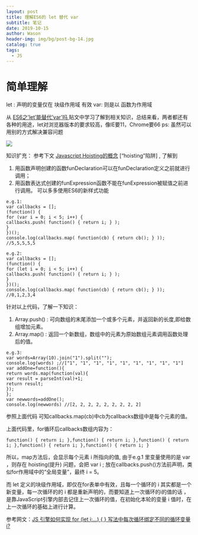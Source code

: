 ```yaml
---
layout: post
title: 理解ES6的 let 替代 var
subtitle: 笔记
date: 2019-10-15
author: Wason
header-img: img/bg/post-bg-14.jpg
catalog: true
tags:
  - JS
---
```


# 简单理解 #
let : 声明的变量仅在 块级作用域 有效
var: 则是以 函数为作用域

从 [ES6之’let’能替代’var’吗 ][1] 贴文中学习了解到相关知识，总结来看，两者都还有各种的用途，let对浏览器版本的要求较高，像IE要11，Chrome要66
ps: 虽然可以用别的方式解决兼容问题

![](http://wason419.github.io/img/20191015/2019101501.png)

知识扩充：
参考下文 [ Javascript Hoisting的概念][2] [“hoisting”陷阱] , 了解到
1. 用函数声明创建的函数funDeclaration可以在funDeclaration定义之前就进行调用；
2. 用函数表达式创建的funExpression函数不能在funExpression被赋值之前进行调用。
可以多多使用ES6的新样式功能
```
e.g.1:
var callbacks = [];
(function() {
for (var i = 0; i < 5; i++) {
callbacks.push( function() { return i; } );
}
})();
console.log(callbacks.map( function(cb) { return cb(); } ));      //5,5,5,5,5

e.g.2:
var callbacks = [];
(function() {
for (let i = 0; i < 5; i++) {
callbacks.push( function() { return i; } );
}
})();
console.log(callbacks.map( function(cb) { return cb(); } ));      //0,1,2,3,4
```
针对以上代码，了解一下知识：
1. Array.push() : 可向数组的末尾添加一个或多个元素，并返回新的长度,即给数组增加元素。
2. Array.map() : 返回一个新数组，数组中的元素为原始数组元素调用函数处理后的值。  
```
e.g.3:
var words=Array(10).join("1").split("");
console.log(words) ;//["1", "1", "1", "1", "1", "1", "1", "1", "1"]
var addOne=function(){
return words.map(function(val){
var result = parseInt(val)+1;
return result;
});
};
var newwords=addOne();
console.log(newwords) //[2, 2, 2, 2, 2, 2, 2, 2, 2]
```
参照上面代码 可知callbacks.map(cb)中cb为callbacks数组中是每个元素的值。

上面代码里，for循环后callbacks数组内容为：
```
function() { return i; },function() { return i; },function() { return i; },function() { return i; },function() { return i; }
```
所以，map方法后，会显示每个元素 i 所指向的值,
由于e.g.1 里变量使用的是 var ，则存在 hoisting(提升) 问题，会把 var i ; 放在callbacks.push()方法前声明，类似for作用域中的“全局变量”，最终 i = 5。

而 let 定义的块级作用域，即仅在for表单中有效，且每一个循环的 i 其实都是一个新变量，每一次循环的的 i 都是重新声明的，而要知道上一次循环的i的值的话 ，是靠JavaScript引擎内部去记住上一次循环的值，在初始化本轮的变量 i 值时，在上一次循环的基础上进行计算。

参考网文：[JS 引擎如何实现 for (let i;...) { } 写法中每次循环绑定不同的循环变量 i?][3]


[1]: https://www.cnblogs.com/fundebug/p/6812842.html  
[2]: https://www.jianshu.com/p/81918cb4837f  
[3]: https://www.zhihu.com/question/55653122  